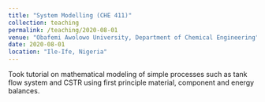 ```yaml
---
title: "System Modelling (CHE 411)"
collection: teaching
permalink: /teaching/2020-08-01
venue: "Obafemi Awolowo University, Department of Chemical Engineering"
date: 2020-08-01
location: "Ile-Ife, Nigeria"
---
```


Took tutorial on mathematical modeling of simple processes such as tank flow system and CSTR using first principle material, component and energy balances.

